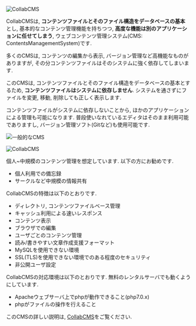 ![CollabCMS](http://contentsviewer.work/Home/Master/Contents/CollabCMS/Images/Logo.png)

CollabCMSは, __コンテンツファイルとそのファイル構造をデータベースの基本__ とし,
基本的なコンテンツ管理機能を持ちつつ, __高度な機能は別のアプリケーションに任せてしまう__,
ウェブコンテンツ管理システム(CMS: ContentsManagementSystem)です.

多くのCMSは, コンテンツの編集から表示, バージョン管理など高機能なものがありますが,
その分コンテンツファイルはそのシステムに強く依存してしまいます.

このCMSは, コンテンツファイルとそのファイル構造をデータベースの基本とするため,
__コンテンツファイルはシステムに依存しません__.
システムを通さずにファイルを変更, 移動, 削除しても正しく表示します.

コンテンツファイルがシステムに依存しないことから, ほかのアプリケーションによる管理も可能になります.
普段使いなれているエディタはそのまま利用可能でありますし, 
バージョン管理ソフト(Gitなど)も使用可能です.

![一般的なCMS](http://contentsviewer.work/Home/Master/Contents/CollabCMS/Images/GeneralCMS.png)

![CollabCMS](http://contentsviewer.work/Home/Master/Contents/CollabCMS/Images/ThisCMS.png)

個人~中規模のコンテンツ管理を想定しています.
以下の方にお勧めです.

* 個人利用での備忘録
* サークルなど中規模の情報共有

CollabCMSの特徴は以下のとおりです.

* ディレクトリ, コンテンツファイルベース管理
* キャッシュ利用による速いレスポンス
* コンテンツ表示
* ブラウザでの編集
* ユーザごとのコンテンツ管理
* 読み/書きやすい文章作成支援フォーマット
* MySQLを使用できない環境
* SSL(TLS)を使用できない環境でのある程度のセキュリティ
* 非公開ユーザ設定

CollabCMSの対応環境は以下のとおりです. 無料のレンタルサーバでも動くようにしています.

* Apacheウェブサーバ上でphpが動作できること(php7.0.x)
* phpがファイルの操作を行えること 

このCMSの詳しい説明は, [CollabCMS](http://contentsviewer.work/?content=.%2FMaster%2FContents%2FCollabCMS%2FCollabCMS)をご覧ください.
